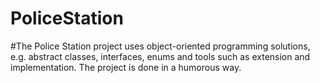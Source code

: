# PoliceStation
#The Police Station project uses object-oriented programming solutions, e.g. abstract classes, interfaces, enums and tools such as extension and implementation. The project is done in a humorous way. 
